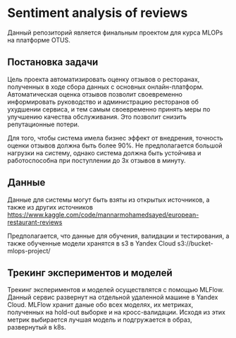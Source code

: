 # Sentiment analysis of reviews
Данный репозиторий является финальным проектом для курса MLOPs на платформе OTUS.

## Постановка задачи
Цель проекта автоматизировать оценку отзывов о ресторанах, полученных в ходе сбора данных с основных онлайн-платформ. 
Автоматическая оценка отзывов позволит своевременно информировать руководство и администрацию ресторанов об ухудшении сервиса, и тем самым своевременно принять меры по улучшению качества обслуживания. Это позволит снизить репутационные потери. 

Для того, чтобы система имела бизнес эффект от внедрения, точность оценки отзывов должна быть более 90%. 
Не предполагается большой нагрузки на систему, однако система должна быть устойчива и работоспособна при поступлении до 3х отзывов в минуту. 

## Данные
Данные для системы могут быть взяты из открытых источников, а также из других источников
https://www.kaggle.com/code/mannarmohamedsayed/european-restaurant-reviews

Предполагается, что данные для обучения, валидации и тестирования, а также обученные модели хранятся в s3 в Yandex Cloud
s3://bucket-mlops-project/

## Трекинг экспериментов и моделей
Трекинг экспериментов и моделей осуществлятся с помощью MLFlow. 
Данный сервис развернут на отдельной удаленной машине в Yandex Cloud. MLFlow хранит даные обо всех моделях, их метриках, полученных на hold-out выборке и на кросс-валидации. Исходя из этих метрик выбирается лучшая модель и подгружается в образ, развернутый в k8s. 
